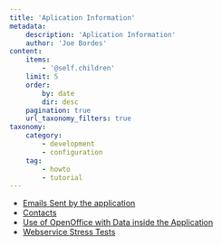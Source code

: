```yaml
---
title: 'Aplication Information'
metadata:
    description: 'Aplication Information'
    author: 'Joe Bordes'
content:
    items:
        - '@self.children'
    limit: 5
    order:
        by: date
        dir: desc
    pagination: true
    url_taxonomy_filters: true
taxonomy:
    category:
        - development
        - configuration
    tag:
        - howto
        - tutorial
---
```


- [Emails Sent by the application](01.emailssent)
- [Contacts](02.contacts)
- [Use of OpenOffice with Data inside the Application](03.openoffice_integrations)
- [Webservice Stress Tests](04.rest_stress_tests)